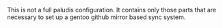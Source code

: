 This is not a full paludis configuration. It contains only those parts that are
necessary to set up a gentoo github mirror based sync system.
